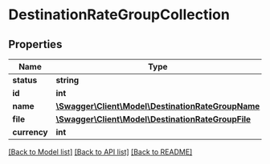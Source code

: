 # DestinationRateGroupCollection

## Properties
Name | Type | Description | Notes
------------ | ------------- | ------------- | -------------
**status** | **string** |  | [optional] 
**id** | **int** |  | [optional] 
**name** | [**\Swagger\Client\Model\DestinationRateGroupName**](DestinationRateGroupName.md) |  | [optional] 
**file** | [**\Swagger\Client\Model\DestinationRateGroupFile**](DestinationRateGroupFile.md) |  | [optional] 
**currency** | **int** |  | [optional] 

[[Back to Model list]](../README.md#documentation-for-models) [[Back to API list]](../README.md#documentation-for-api-endpoints) [[Back to README]](../README.md)


